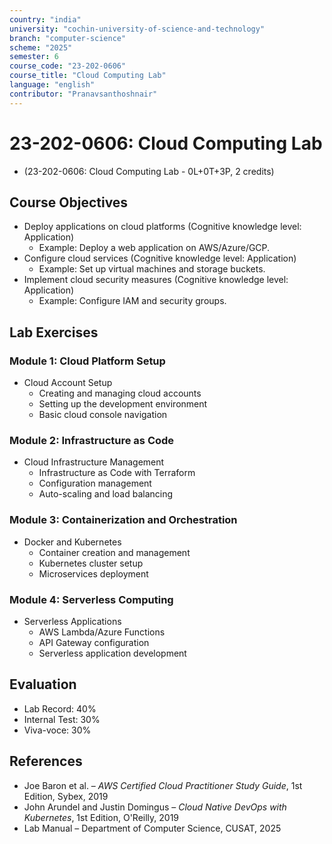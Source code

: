 ```yaml
---
country: "india"
university: "cochin-university-of-science-and-technology"
branch: "computer-science"
scheme: "2025"
semester: 6
course_code: "23-202-0606"
course_title: "Cloud Computing Lab"
language: "english"
contributor: "Pranavsanthoshnair"
---
```


# 23-202-0606: Cloud Computing Lab
  - (23-202-0606: Cloud Computing Lab - 0L+0T+3P, 2 credits)

## Course Objectives

* Deploy applications on cloud platforms (Cognitive knowledge level: Application)
    - Example: Deploy a web application on AWS/Azure/GCP.
* Configure cloud services (Cognitive knowledge level: Application)
    - Example: Set up virtual machines and storage buckets.
* Implement cloud security measures (Cognitive knowledge level: Application)
    - Example: Configure IAM and security groups.

## Lab Exercises

### Module 1: Cloud Platform Setup

* Cloud Account Setup
  - Creating and managing cloud accounts
  - Setting up the development environment
  - Basic cloud console navigation

### Module 2: Infrastructure as Code

* Cloud Infrastructure Management
  - Infrastructure as Code with Terraform
  - Configuration management
  - Auto-scaling and load balancing

### Module 3: Containerization and Orchestration

* Docker and Kubernetes
  - Container creation and management
  - Kubernetes cluster setup
  - Microservices deployment

### Module 4: Serverless Computing

* Serverless Applications
  - AWS Lambda/Azure Functions
  - API Gateway configuration
  - Serverless application development

## Evaluation
* Lab Record: 40%
* Internal Test: 30%
* Viva-voce: 30%

## References
* Joe Baron et al. – *AWS Certified Cloud Practitioner Study Guide*, 1st Edition, Sybex, 2019
* John Arundel and Justin Domingus – *Cloud Native DevOps with Kubernetes*, 1st Edition, O'Reilly, 2019
* Lab Manual – Department of Computer Science, CUSAT, 2025
